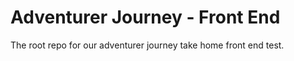 # Adventurer Journey - Front End
The root repo for our adventurer journey take home front end test. 
